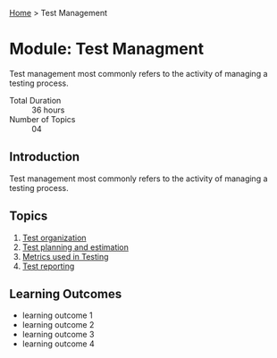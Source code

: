 [Home](../README.md) > Test Management

# Module: Test Managment

Test management most commonly refers to the activity of managing a testing process.

<dl>
<dt>Total Duration</dt>
<dd>36 hours</dd>
<dt>Number of Topics</dt>
<dd>04</dd>
</dl>

## Introduction

Test management most commonly refers to the activity of managing a testing process.

## Topics

1. [Test organization](./01-test-org.md)
2. [Test planning and estimation](./02-test-plan.md)
3. [Metrics used in Testing](./03-metrics.md)
4. [Test reporting](./04-test-report.md)

## Learning Outcomes

- learning outcome 1
- learning outcome 2
- learning outcome 3
- learning outcome 4
